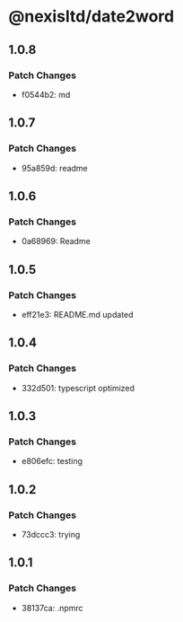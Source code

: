 # @nexisltd/date2word

## 1.0.8

### Patch Changes

- f0544b2: md

## 1.0.7

### Patch Changes

- 95a859d: readme

## 1.0.6

### Patch Changes

- 0a68969: Readme

## 1.0.5

### Patch Changes

- eff21e3: README.md updated

## 1.0.4

### Patch Changes

- 332d501: typescript optimized

## 1.0.3

### Patch Changes

- e806efc: testing

## 1.0.2

### Patch Changes

- 73dccc3: trying

## 1.0.1

### Patch Changes

- 38137ca: .npmrc
